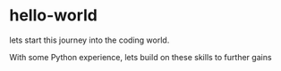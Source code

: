 # hello-world
lets start this journey into the coding world.

With some Python experience, lets build on these skills to further gains
